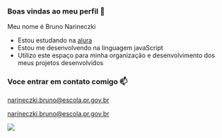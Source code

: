 ### Boas vindas ao meu perfil 💙

Meu nome é Bruno Narineczki

- Estou estudando na [alura](https://www.alura.com.br)
- Estou me desenvolvendo na linguagem javaScript
- Utilizo este espaço para minha organização e desenvolvimento dos meus projetos desenvolvidos

### Voce entrar em contato comigo 📫 

narineczki.bruno@escola.pr.gov.br

narineczki.bruno@escola.pr.gov.br

![](https://media.tenor.com/B68pNbCMyBsAAAAj/lua-luality.gif)

